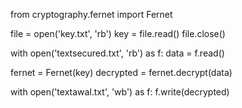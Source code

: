 from cryptography.fernet import Fernet

file = open('key.txt', 'rb')
key = file.read()
file.close()

with open('textsecured.txt', 'rb') as f:
    data = f.read()

fernet = Fernet(key)
decrypted = fernet.decrypt(data)

with open('textawal.txt', 'wb') as f:
    f.write(decrypted)
